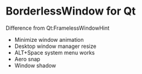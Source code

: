 # BorderlessWindow for Qt

Difference from Qt:FramelessWindowHint
* Minimize window animation
* Desktop window manager resize
* ALT+Space system menu works
* Aero snap
* Window shadow




